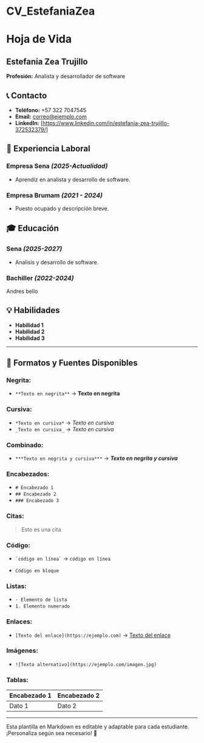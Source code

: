 # CV_EstefaniaZea
# Hoja de Vida

## Estefania Zea Trujillo
**Profesión:** Analista y desarrollador de software

## 📞 Contacto
- **Teléfono:** +57 322 7047545
- **Email:** [correo@ejemplo.com](mailto:correo@ejemplo.com)
- **LinkedIn:** [https://www.linkedin.com/in/estefania-zea-trujillo-372532379/]

## 🏢 Experiencia Laboral
### **Empresa Sena** _(2025-Actualidad)_
- Aprendiz en analista y desarrollo de software.

### **Empresa Brumam** _(2021 - 2024)_
- Puesto ocupado y descripción breve.

## 🎓 Educación
### **Sena** _(2025-2027)_
- Analisis y desarrollo de software.
### **Bachiller** _(2022-2024)_
Andres bello

## 💡 Habilidades
- **Habilidad 1**
- **Habilidad 2**
- **Habilidad 3**

---

## 🎨 Formatos y Fuentes Disponibles

### **Negrita:**
- `**Texto en negrita**` → **Texto en negrita**

### **Cursiva:**
- `*Texto en cursiva*` → *Texto en cursiva*
- `_Texto en cursiva_` → _Texto en cursiva_

### **Combinado:**
- `***Texto en negrita y cursiva***` → ***Texto en negrita y cursiva***

### **Encabezados:**
- `# Encabezado 1`
- `## Encabezado 2`
- `### Encabezado 3`

### **Citas:**
> Esto es una cita

### **Código:**
- `` `código en línea` `` → `código en línea`
- ```
  Código en bloque
  ```

### **Listas:**
- `- Elemento de lista`
- `1. Elemento numerado`

### **Enlaces:**
- `[Texto del enlace](https://ejemplo.com)` → [Texto del enlace](https://ejemplo.com)

### **Imágenes:**
- `![Texto alternativo](https://ejemplo.com/imagen.jpg)`

### **Tablas:**
| Encabezado 1 | Encabezado 2 |
|-------------|-------------|
| Dato 1     | Dato 2      |

---

Esta plantilla en Markdown es editable y adaptable para cada estudiante. ¡Personaliza según sea necesario! 🎯

